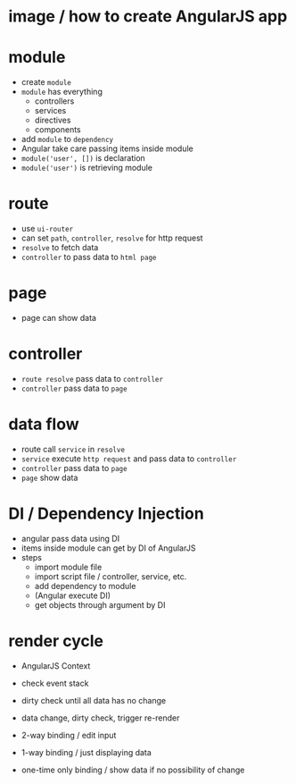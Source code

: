 # image / how to create AngularJS app

# module

- create `module`
- `module` has everything
  - controllers
  - services
  - directives
  - components
- add `module` to `dependency`
- Angular take care passing items inside module
- `module('user', [])` is declaration
- `module('user')` is retrieving module

# route

- use `ui-router`
- can set `path`, `controller`, `resolve` for http request
- `resolve` to fetch data
- `controller` to pass data to `html page`

# page

- page can show data

# controller

- `route resolve` pass data to `controller`
- `controller` pass data to `page`

# data flow

- route call `service` in `resolve`
- `service` execute `http request` and pass data to `controller`
- `controller` pass data to `page`
- `page` show data

# DI / Dependency Injection

- angular pass data using DI
- items inside module can get by DI of AngularJS
- steps
  - import module file
  - import script file / controller, service, etc.
  - add dependency to module
  - (Angular execute DI)
  - get objects through argument by DI

# render cycle

- AngularJS Context
- check event stack
- dirty check until all data has no change
- data change, dirty check, trigger re-render

- 2-way binding / edit input
- 1-way binding / just displaying data
- one-time only binding / show data if no possibility of change
